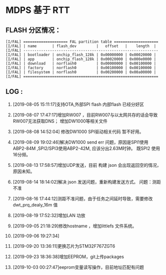 # MDPS 基于 RTT 

## FLASH 分区情况：
```
[I/FAL] ==================== FAL partition table ====================
[I/FAL] | name       | flash_dev         |   offset   |    length  |
[I/FAL] -------------------------------------------------------------
[I/FAL] | bootloader | onchip_flash_128k | 0x00000000 | 0x00020000 |
[I/FAL] | app        | onchip_flash_128k | 0x00020000 | 0x000e0000 |
[I/FAL] | download   | norflash0         | 0x00000000 | 0x00100000 |
[I/FAL] | factory    | norflash0         | 0x00100000 | 0x00100000 |
[I/FAL] | filesystem | norflash0         | 0x00200000 | 0x00a00000 |
[I/FAL] =============================================================
```

## LOG :

1. [2019-08-05 15:11:17]支持OTA,外部SPI flash 内部flash 已经分好区

2. [2019-08-07 17:47:17]增加RW007 ，目前RW007与以太网共存的话会导致 RW007无法获取DNS； 增加DW1000等相关文件

3. [2019-08-08 14:52:04] 修改DW1000 SPI驱动相关代码 暂不好用。

4. [2019-08-09 19:02:46]解决DW1000 send err 问题，原因是SPI1使用ABP2-84M ,SPI2/SPI3使用ABP2-42M, 应该分出2.63M时钟。  既SPI2 使用16分频。

5. [2019-08-13 17:58:57]增加UDP发送，目前 构建 json 会出现返回空的情况，原因未知。

6. [2019-08-14 18:14:02]解决 json 发送问题，重新构建发送方式。 问题：测距不准

7. [2019-08-16 17:44:12]测距不准问题，由于任务之间延时导致，需要修改 dwt_prq_dealy_16m 值

8. [2019-08-19 17:52:32]增加LAN 功放

9. [2019-09-05 21:18:29]修改hostname ，增加littlefs 文件系统。

10. [2019-09-06 19:27:34] 

11. [2019-09-20 13:36:11]更换芯片为STM32F767ZGT6

12. [2019-09-23 18:36:38]增加EEPROM，git上传packages

13. [2019-10-03 00:27:47]eeprom变量读写操作，目前地址匹配有问题